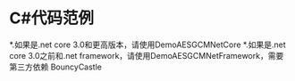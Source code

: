 # C#代码范例


*.如果是.net core 3.0和更高版本，请使用DemoAESGCMNetCore
*.如果是.net core 3.0之前和.net framework，请使用DemoAESGCMNetFramework，需要第三方依赖 BouncyCastle